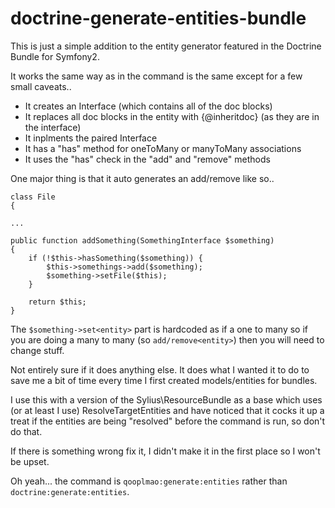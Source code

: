 doctrine-generate-entities-bundle
=================================

This is just a simple addition to the entity generator featured in the Doctrine Bundle for Symfony2.

It works the same way as in the command is the same except for a few small caveats..

- It creates an Interface (which contains all of the doc blocks)
- It replaces all doc blocks in the entity with {@inheritdoc} (as they are in the interface)
- It inplments the paired Interface
- It has a "has" method for oneToMany or manyToMany associations
- It uses the "has" check in the "add" and "remove" methods

One major thing is that it auto generates an add/remove like so..

```
class File
{

...

public function addSomething(SomethingInterface $something)
{
    if (!$this->hasSomething($something)) {
        $this->somethings->add($something);
        $something->setFile($this);
    }
    
    return $this;
}
```

The `$something->set<entity>` part is hardcoded as if a one to many so if you are doing a many to many (so `add/remove<entity>`) then you will need to change stuff.

Not entirely sure if it does anything else.
It does what I wanted it to do to save me a bit of time every time I first created models/entities for bundles.

I use this with a version of the Sylius\ResourceBundle as a base which uses (or at least I use) ResolveTargetEntities and have noticed that it cocks it up a treat if the entities are being "resolved" before the command is run, so don't do that.

If there is something wrong fix it, I didn't make it in the first place so I won't be upset.


Oh yeah... the command is `qooplmao:generate:entities` rather than `doctrine:generate:entities`.
